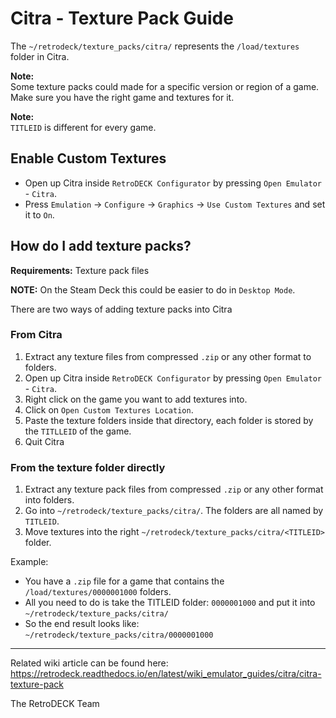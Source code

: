# Citra - Texture Pack Guide
The `~/retrodeck/texture_packs/citra/` represents the `/load/textures` folder in Citra.

**Note:** <br>
Some texture packs could made for a specific version or region of a game. Make sure you have the right game and textures for it.

**Note:**<br>
`TITLEID` is different for every game.

## Enable Custom Textures
* Open up Citra inside `RetroDECK Configurator` by pressing `Open Emulator` - `Citra`.
* Press `Emulation` -> `Configure` -> `Graphics` -> `Use Custom Textures` and set it to `On`.


## How do I add texture packs?

**Requirements:** Texture pack files <br>

**NOTE:** On the Steam Deck this could be easier to do in `Desktop Mode`.


There are two ways of adding texture packs into Citra


### From Citra
1. Extract any texture files from compressed `.zip` or any other format to folders.
2. Open up Citra inside `RetroDECK Configurator` by pressing `Open Emulator` - `Citra`.
3. Right click on the game you want to add textures into.
4. Click on `Open Custom Textures Location`.
5. Paste the texture folders inside that directory, each folder is stored by the `TITLLEID` of the game.
6. Quit Citra

### From the texture folder directly

1. Extract any texture pack files from compressed `.zip` or any other format into folders.
2. Go into `~/retrodeck/texture_packs/citra/`. The folders are all named by `TITLEID`.
3. Move textures into the right `~/retrodeck/texture_packs/citra/<TITLEID>` folder.

Example:

* You have a `.zip` file for a game that contains the `/load/textures/0000001000` folders.
* All you need to do is take the TITLEID folder: `0000001000` and put it into `~/retrodeck/texture_packs/citra/`
* So the end result looks like: `~/retrodeck/texture_packs/citra/0000001000`


----------

Related wiki article can be found here:
https://retrodeck.readthedocs.io/en/latest/wiki_emulator_guides/citra/citra-texture-pack

The RetroDECK Team
